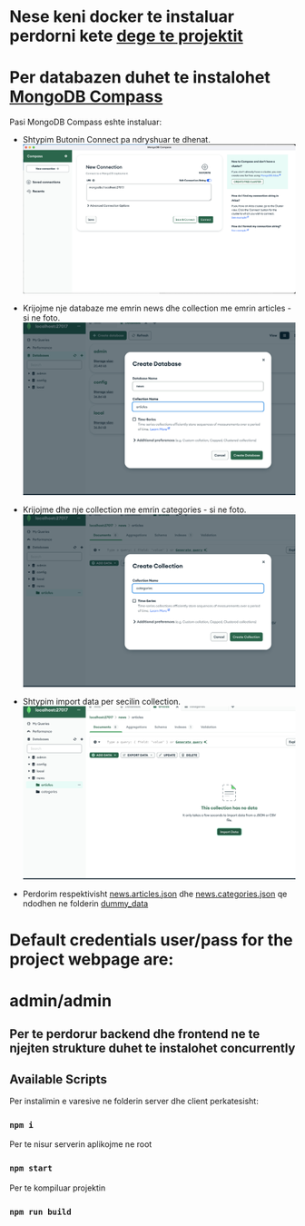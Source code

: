# Nese keni docker te instaluar perdorni kete [dege te projektit](https://github.com/arionkosturi/React-Project-Unified-with-Backend/tree/testing)

# Per databazen duhet te instalohet [MongoDB Compass](https://www.mongodb.com/try/download/compass)

Pasi MongoDB Compass eshte instaluar:

- Shtypim Butonin Connect pa ndryshuar te dhenat.
  ![First Step](/dummy_data/step1.png)

- Krijojme nje databaze me emrin news dhe collection me emrin articles - si ne foto.
  ![Second Step](/dummy_data/step2.png)

- Krijojme dhe nje collection me emrin categories - si ne foto.
  ![Third Step](/dummy_data/step3.png)

- Shtypim import data per secilin collection.
  ![Third Step](/dummy_data/step4.png)

- Perdorim respektivisht [news.articles.json](/dummy_data/news.articles.json) dhe [news.categories.json](/dummy_data/news.categories.json) qe ndodhen ne folderin [dummy_data](/dummy_data/)

# Default credentials user/pass for the project webpage are:

# admin/admin

## Per te perdorur backend dhe frontend ne te njejten strukture duhet te instalohet concurrently

## Available Scripts

Per instalimin e varesive ne folderin server dhe client perkatesisht:

### `npm i`

Per te nisur serverin aplikojme ne root

### `npm start`

Per te kompiluar projektin

### `npm run build`
